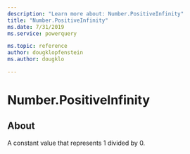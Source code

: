 ```yaml
---
description: "Learn more about: Number.PositiveInfinity"
title: "Number.PositiveInfinity"
ms.date: 7/31/2019
ms.service: powerquery

ms.topic: reference
author: dougklopfenstein
ms.author: dougklo

---
```

# Number.PositiveInfinity

  
## About  
A constant value that represents 1 divided by 0.  
